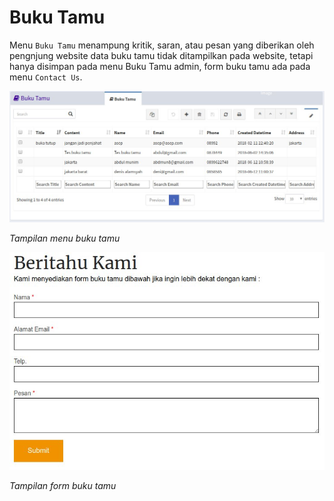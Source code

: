 <h1><i class="fa fa-book"></i> Buku Tamu</h1>

Menu `Buku Tamu` menampung kritik, saran, atau pesan yang diberikan oleh pengnjung website data buku tamu tidak ditampilkan pada website, tetapi hanya disimpan pada menu Buku Tamu admin, form buku tamu ada pada menu `Contact Us`.

![Buku Tamu](../img/buku-tamu.jpg)

*Tampilan menu buku tamu*

![Form Buku Tamu](../img/form-buku-tamu.jpg)

*Tampilan form buku tamu*
